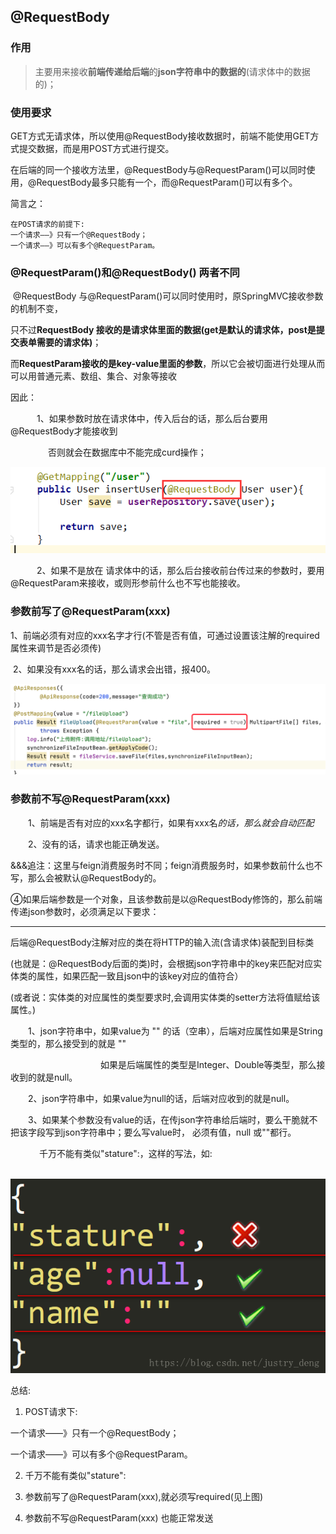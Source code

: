 ## @RequestBody

### 作用

> 主要用来接收**前端传递给后端**的**json字符串中的数据的**(请求体中的数据的)；

### 使用要求

GET方式无请求体，所以使用@RequestBody接收数据时，前端不能使用GET方式提交数据，而是用POST方式进行提交。

在后端的同一个接收方法里，@RequestBody与@RequestParam()可以同时使用，@RequestBody最多只能有一个，而@RequestParam()可以有多个。

简言之：

```汉语
在POST请求的前提下:
一个请求——》只有一个@RequestBody；
一个请求——》可以有多个@RequestParam。
```

### @RequestParam()和@RequestBody() 两者不同

​		@RequestBody 与@RequestParam()可以同时使用时，原SpringMVC接收参数的机制不变，

只不过**RequestBody 接收的是请求体里面的数据(**get是默认的请求体，post是提交表单需要的请求体**)**；

而**RequestParam接收的是key-value里面的参数**，所以它会被切面进行处理从而可以用普通元素、数组、集合、对象等接收

因此：

　　　1、如果参数时放在请求体中，传入后台的话，那么后台要用@RequestBody才能接收到

　　　　 否则就会在数据库中不能完成curd操作；　

![img](标签.assets/1536501-20190512173443803-1562354802.png)

　　　2、如果不是放在 请求体中的话，那么后台接收前台传过来的参数时，要用@RequestParam来接收，或则形参前什么也不写也能接收。



### 参数前写了@RequestParam(xxx)

​    1、前端必须有对应的xxx名字才行(不管是否有值，可通过设置该注解的required属性来调节是否必须传)

​    2、如果没有xxx名的话，那么请求会出错，报400。

![image-20200901230509378](标签.assets/image-20200901230509378.png)



### 参数前不写@RequestParam(xxx)

　　1、前端是否有对应的xxx名字都行，如果有xxx名*的话，那么就会自动匹配*

　　2、没有的话，请求也能正确发送。

   &&&追注：这里与feign消费服务时不同；feign消费服务时，如果参数前什么也不写，那么会被默认@RequestBody的。

④如果后端参数是一个对象，且该参数前是以@RequestBody修饰的，那么前端传递json参数时，必须满足以下要求：

****

后端@RequestBody注解对应的类在将HTTP的输入流(含请求体)装配到目标类

(也就是：@RequestBody后面的类)时，会根据json字符串中的key来匹配对应实体类的属性，如果匹配一致且json中的该key对应的值符合）

(或者说：实体类的对应属性的类型要求时,会调用实体类的setter方法将值赋给该属性。)

　　1、json字符串中，如果value为 "" 的话（空串），后端对应属性如果是String类型的，那么接受到的就是 "" 

　　　　　　　　　　 如果是后端属性的类型是Integer、Double等类型，那么接收到的就是null。

　　2、json字符串中，如果value为null的话，后端对应收到的就是null。

　　3、如果某个参数没有value的话，在传json字符串给后端时，要么干脆就不把该字段写到json字符串中；要么写value时， 必须有值，null 或""都行。

　　　 千万不能有类似"stature":，这样的写法，如:

​               ![img](标签.assets/1536501-20190512174834214-1759107995.png)



总结:

1. POST请求下:

一个请求——》只有一个@RequestBody；

一个请求——》可以有多个@RequestParam。

2. 千万不能有类似"stature":

3. 参数前写了@RequestParam(xxx),就必须写required(见上图)
4. 参数前不写@RequestParam(xxx) 也能正常发送